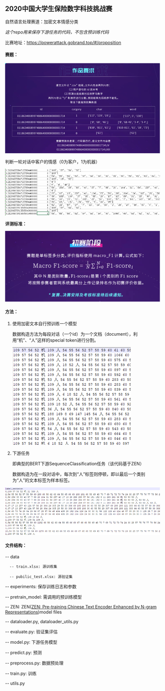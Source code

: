 ## 2020中国大学生保险数字科技挑战赛

自然语言处理赛道：加密文本情感分类

*这个repo用来保存下游任务的代码，不包含预训练代码*

比赛地址：https://powerattack.gobrand.top/#/proposition

#### 赛题：

![image-20200630110805502](img/image-20200630110805502.png)

判断一轮对话中客户的情感（0为客户，1为机器）

![image-20200630110444958](img/image-20200630110444958.png)

**评测标准：**

![image-20200630110836925](img/image-20200630110836925.png)

#### 方法：

1. 使用加密文本自行预训练一个模型

   数据构造方法为每段对话（一个id）为一个文档（document），利用“机”、“人”这样的special token进行分割。

   ![image-20200630111150780](img/image-20200630111150780.png)

2. 下游任务

   即典型的BERT下游SequenceClassification任务（该代码基于ZEN）

   数据构造为在一段对话中，每次到“人”标签则停顿，即以最后一个类别为“人”的文本标签为样本标签。

![image-20200630111542153](img/image-20200630111542153.png)

#### 文件结构：

-- data

      -- train.xlsx: 源训练集
      
      -- pubilic_test.xlsx: 源验证集

-- experiments: 保存训练日志和参数

-- pretrain_model: 需调用的预训练模型

-- ZEN: ZEN([ZEN: Pre-training Chinese Text Encoder Enhanced by N-gram Representations](https://github.com/sinovation/ZEN))model files

-- dataloader.py, dataloader_utils.py

-- evaluate.py: 验证集评估

-- model.py: 下游任务模型

-- predict.py: 预测

-- preprocess.py: 数据预处理

-- train.py: 训练

-- utils.py
